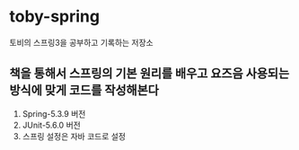# toby-spring
토비의 스프링3을 공부하고 기록하는 저장소

## 책을 통해서 스프링의 기본 원리를 배우고 요즈음 사용되는 방식에 맞게 코드를 작성해본다
1. Spring-5.3.9 버전
2. JUnit-5.6.0 버전
3. 스프링 설정은 자바 코드로 설정

